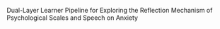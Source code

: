 Dual-Layer Learner Pipeline for Exploring the Reflection Mechanism of Psychological Scales and Speech on Anxiety
